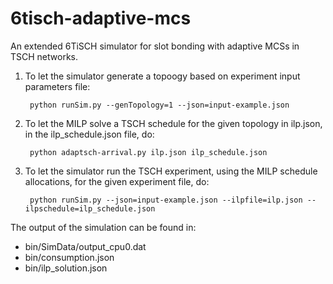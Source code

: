 # 6tisch-adaptive-mcs
An extended 6TiSCH simulator for slot bonding with adaptive MCSs in TSCH networks.

1) To let the simulator generate a topoogy based on experiment input parameters file:

        python runSim.py --genTopology=1 --json=input-example.json
    
2) To let the MILP solve a TSCH schedule for the given topology in ilp.json, in the ilp_schedule.json file, do:

        python adaptsch-arrival.py ilp.json ilp_schedule.json

3) To let the simulator run the TSCH experiment, using the MILP schedule allocations, for the given experiment file, do:

        python runSim.py --json=input-example.json --ilpfile=ilp.json --ilpschedule=ilp_schedule.json

The output of the simulation can be found in:
- bin/SimData/output_cpu0.dat
- bin/consumption.json
- bin/ilp_solution.json


